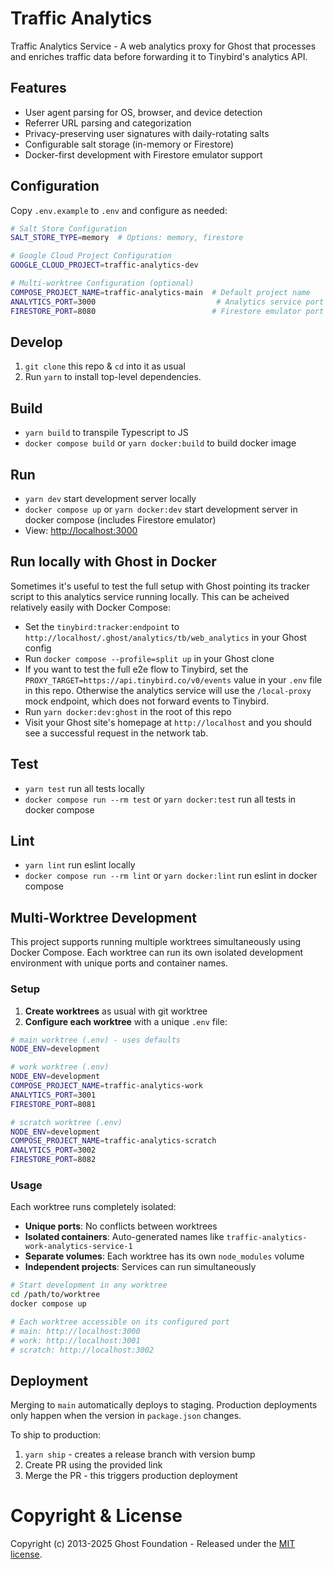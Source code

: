 # Traffic Analytics

Traffic Analytics Service - A web analytics proxy for Ghost that processes and enriches traffic data before forwarding it to Tinybird's analytics API.

## Features

- User agent parsing for OS, browser, and device detection
- Referrer URL parsing and categorization
- Privacy-preserving user signatures with daily-rotating salts
- Configurable salt storage (in-memory or Firestore)
- Docker-first development with Firestore emulator support

## Configuration

Copy `.env.example` to `.env` and configure as needed:

```bash
# Salt Store Configuration
SALT_STORE_TYPE=memory  # Options: memory, firestore

# Google Cloud Project Configuration
GOOGLE_CLOUD_PROJECT=traffic-analytics-dev

# Multi-worktree Configuration (optional)
COMPOSE_PROJECT_NAME=traffic-analytics-main  # Default project name
ANALYTICS_PORT=3000                           # Analytics service port (default: 3000)  
FIRESTORE_PORT=8080                          # Firestore emulator port (default: 8080)
```

## Develop

1. `git clone` this repo & `cd` into it as usual
2. Run `yarn` to install top-level dependencies.

## Build
- `yarn build` to transpile Typescript to JS
- `docker compose build` or `yarn docker:build` to build docker image

## Run

- `yarn dev` start development server locally
- `docker compose up` or `yarn docker:dev` start development server in docker compose (includes Firestore emulator)
- View: [http://localhost:3000](http://localhost:3000)

## Run locally with Ghost in Docker

Sometimes it's useful to test the full setup with Ghost pointing its tracker script to this analytics service running locally. This can be acheived relatively easily with Docker Compose:
- Set the `tinybird:tracker:endpoint` to `http://localhost/.ghost/analytics/tb/web_analytics` in your Ghost config
- Run `docker compose --profile=split up` in your Ghost clone
- If you want to test the full e2e flow to Tinybird, set the `PROXY_TARGET=https://api.tinybird.co/v0/events` value in your `.env` file in this repo. Otherwise the analytics service will use the `/local-proxy` mock endpoint, which does not forward events to Tinybird.
- Run `yarn docker:dev:ghost` in the root of this repo
- Visit your Ghost site's homepage at `http://localhost` and you should see a successful request in the network tab.

## Test

- `yarn test` run all tests locally
- `docker compose run --rm test` or `yarn docker:test` run all tests in docker compose

## Lint
- `yarn lint` run eslint locally
- `docker compose run --rm lint` or `yarn docker:lint` run eslint in docker compose

## Multi-Worktree Development

This project supports running multiple worktrees simultaneously using Docker Compose. Each worktree can run its own isolated development environment with unique ports and container names.

### Setup

1. **Create worktrees** as usual with git worktree
2. **Configure each worktree** with a unique `.env` file:

```bash
# main worktree (.env) - uses defaults
NODE_ENV=development

# work worktree (.env)  
NODE_ENV=development
COMPOSE_PROJECT_NAME=traffic-analytics-work
ANALYTICS_PORT=3001
FIRESTORE_PORT=8081

# scratch worktree (.env)
NODE_ENV=development  
COMPOSE_PROJECT_NAME=traffic-analytics-scratch
ANALYTICS_PORT=3002
FIRESTORE_PORT=8082
```

### Usage

Each worktree runs completely isolated:
- **Unique ports**: No conflicts between worktrees
- **Isolated containers**: Auto-generated names like `traffic-analytics-work-analytics-service-1`
- **Separate volumes**: Each worktree has its own `node_modules` volume
- **Independent projects**: Services can run simultaneously

```bash
# Start development in any worktree
cd /path/to/worktree
docker compose up

# Each worktree accessible on its configured port
# main: http://localhost:3000
# work: http://localhost:3001  
# scratch: http://localhost:3002
```

## Deployment

Merging to `main` automatically deploys to staging. Production deployments only happen when the version in `package.json` changes.

To ship to production:
1. `yarn ship` - creates a release branch with version bump
2. Create PR using the provided link
3. Merge the PR - this triggers production deployment

# Copyright & License 

Copyright (c) 2013-2025 Ghost Foundation - Released under the [MIT license](LICENSE).